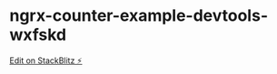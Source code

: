 # ngrx-counter-example-devtools-wxfskd

[Edit on StackBlitz ⚡️](https://stackblitz.com/edit/ngrx-counter-example-devtools-wxfskd)